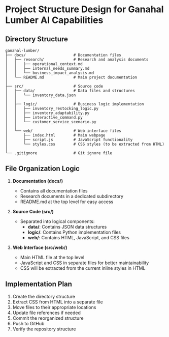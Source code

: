 # Project Structure Design for Ganahal Lumber AI Capabilities

## Directory Structure

```
ganahal-lumber/
├── docs/                     # Documentation files
│   ├── research/             # Research and analysis documents
│   │   ├── operational_context.md
│   │   ├── internal_needs_summary.md
│   │   └── business_impact_analysis.md
│   └── README.md             # Main project documentation
│
├── src/                      # Source code
│   ├── data/                 # Data files and structures
│   │   └── inventory_data.json
│   │
│   ├── logic/                # Business logic implementation
│   │   ├── inventory_restocking_logic.py
│   │   ├── inventory_adaptability.py
│   │   ├── interactive_command.py
│   │   └── customer_service_scenario.py
│   │
│   └── web/                  # Web interface files
│       ├── index.html        # Main webpage
│       ├── script.js         # JavaScript functionality
│       └── styles.css        # CSS styles (to be extracted from HTML)
│
└── .gitignore                # Git ignore file
```

## File Organization Logic

1. **Documentation (docs/)**
   - Contains all documentation files
   - Research documents in a dedicated subdirectory
   - README.md at the top level for easy access

2. **Source Code (src/)**
   - Separated into logical components:
     - **data/**: Contains JSON data structures
     - **logic/**: Contains Python implementation files
     - **web/**: Contains HTML, JavaScript, and CSS files

3. **Web Interface (src/web/)**
   - Main HTML file at the top level
   - JavaScript and CSS in separate files for better maintainability
   - CSS will be extracted from the current inline styles in HTML

## Implementation Plan

1. Create the directory structure
2. Extract CSS from HTML into a separate file
3. Move files to their appropriate locations
4. Update file references if needed
5. Commit the reorganized structure
6. Push to GitHub
7. Verify the repository structure
